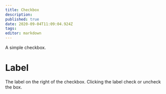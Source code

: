 ```yaml
---
title: Checkbox
description: 
published: true
date: 2020-09-04T11:09:04.924Z
tags: 
editor: markdown
---
```


A simple checkbox.

# Label
The label on the right of the checkbox. Clicking the label check or uncheck the box.